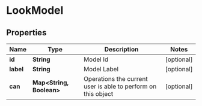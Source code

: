 
# LookModel

## Properties
Name | Type | Description | Notes
------------ | ------------- | ------------- | -------------
**id** | **String** | Model Id |  [optional]
**label** | **String** | Model Label |  [optional]
**can** | **Map&lt;String, Boolean&gt;** | Operations the current user is able to perform on this object |  [optional]



